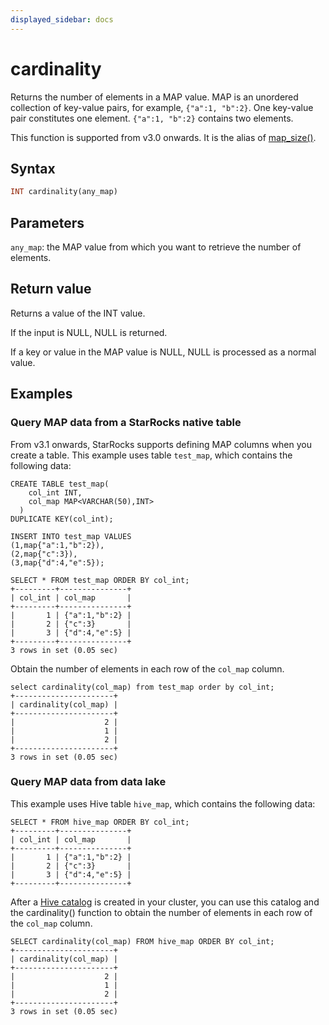 ```yaml
---
displayed_sidebar: docs
---
```


# cardinality

Returns the number of elements in a MAP value. MAP is an unordered collection of key-value pairs, for example, `{"a":1, "b":2}`. One key-value pair constitutes one element. `{"a":1, "b":2}` contains two elements.

This function is supported from v3.0 onwards. It is the alias of [map_size()](map_size.md).

## Syntax

```Haskell
INT cardinality(any_map)
```

## Parameters

`any_map`: the MAP value from which you want to retrieve the number of elements.

## Return value

Returns a value of the INT value.

If the input is NULL, NULL is returned.

If a key or value in the MAP value is NULL, NULL is processed as a normal value.

## Examples

### Query MAP data from a StarRocks native table

From v3.1 onwards, StarRocks supports defining MAP columns when you create a table. This example uses table `test_map`, which contains the following data:

```Plain
CREATE TABLE test_map(
    col_int INT,
    col_map MAP<VARCHAR(50),INT>
  )
DUPLICATE KEY(col_int);

INSERT INTO test_map VALUES
(1,map{"a":1,"b":2}),
(2,map{"c":3}),
(3,map{"d":4,"e":5});

SELECT * FROM test_map ORDER BY col_int;
+---------+---------------+
| col_int | col_map       |
+---------+---------------+
|       1 | {"a":1,"b":2} |
|       2 | {"c":3}       |
|       3 | {"d":4,"e":5} |
+---------+---------------+
3 rows in set (0.05 sec)
```

Obtain the number of elements in each row of the `col_map` column.

```Plaintext
select cardinality(col_map) from test_map order by col_int;
+----------------------+
| cardinality(col_map) |
+----------------------+
|                    2 |
|                    1 |
|                    2 |
+----------------------+
3 rows in set (0.05 sec)
```

### Query MAP data from data lake

This example uses Hive table `hive_map`, which contains the following data:

```Plaintext
SELECT * FROM hive_map ORDER BY col_int;
+---------+---------------+
| col_int | col_map       |
+---------+---------------+
|       1 | {"a":1,"b":2} |
|       2 | {"c":3}       |
|       3 | {"d":4,"e":5} |
+---------+---------------+
```

After a [Hive catalog](../../../data_source/catalog/hive_catalog.md#create-a-hive-catalog) is created in your cluster, you can use this catalog and the cardinality() function to obtain the number of elements in each row of the `col_map` column.

```Plaintext
SELECT cardinality(col_map) FROM hive_map ORDER BY col_int;
+----------------------+
| cardinality(col_map) |
+----------------------+
|                    2 |
|                    1 |
|                    2 |
+----------------------+
3 rows in set (0.05 sec)
```
